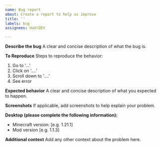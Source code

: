 ```yaml
---
name: Bug report
about: Create a report to help us improve
title: ''
labels: bug
assignees: HaXrDEV

---
```


**Describe the bug**
A clear and concise description of what the bug is.

**To Reproduce**
Steps to reproduce the behavior:
1. Go to '...'
2. Click on '....'
3. Scroll down to '....'
4. See error

**Expected behavior**
A clear and concise description of what you expected to happen.

**Screenshots**
If applicable, add screenshots to help explain your problem.

**Desktop (please complete the following information):**
 - Minecraft version: [e.g. 1.21.1]
 - Mod version [e.g. 1.1.3]

**Additional context**
Add any other context about the problem here.

